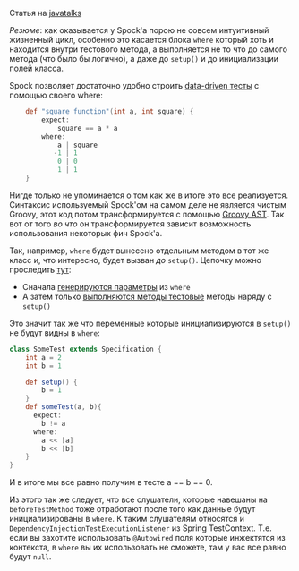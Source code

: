 Статья на [javatalks](http://articles.javatalks.ru/articles/edit/27)

*Резюме*: как оказывается у Spock'а порою не совсем интуитивный жизненный цикл, особенно это касается блока `where` который хоть и находится внутри тестового метода, а выполняется не то что до самого метода (что было бы логично), а даже до `setup()` и до инициализации полей класса.

Spock позволяет достаточно удобно строить [data-driven тесты](http://docs.spockframework.org/en/latest/data_driven_testing.html) с помощью своего where:
```groovy
    def "square function"(int a, int square) {
        expect:
            square == a * a
        where:
            a | square
           -1 | 1
            0 | 0
            1 | 1
    }
```
Нигде только не упоминается о том как же в итоге это все реализуется. Синтаксис используемый Spock'ом на самом деле не является чистым Groovy, этот код потом трансформируется с помощью [Groovy AST](http://groovy.codehaus.org/Compile-time+Metaprogramming+-+AST+Transformations). Так вот от того *во что* он трансформируется зависит возможность использования некоторых фич Spock'a.

Так, например, `where` будет вынесено отдельным методом в тот же класс и, что интересно, будет вызван *до* `setup()`. Цепочку можно проследить [тут](https://github.com/spockframework/spock/blob/ffa5e066c2b9134a7fd7c6b677b671232319ac75/spock-core/src/main/java/org/spockframework/runtime/ParameterizedSpecRunner.java):
- Сначала [генерируются параметры](https://github.com/spockframework/spock/blob/ffa5e066c2b9134a7fd7c6b677b671232319ac75/spock-core/src/main/java/org/spockframework/runtime/ParameterizedSpecRunner.java#L40) из `where`
- А затем только [выполняются методы тестовые](https://github.com/spockframework/spock/blob/ffa5e066c2b9134a7fd7c6b677b671232319ac75/spock-core/src/main/java/org/spockframework/runtime/ParameterizedSpecRunner.java#L42) методы наряду с `setup()`

Это значит так же что переменные которые инициализируются в `setup()` не будут видны в `where`:

```groovy
class SomeTest extends Specification {
    int a = 2
    int b = 1

    def setup() {
        b = 1
    }
    def someTest(a, b){
      expect:
        b != a
      where:
        a << [a]
        b << [b]
    }
}
```
И в итоге мы все равно получим в тесте a == b == 0.

Из этого так же следует, что все слушатели, которые навешаны на `beforeTestMethod` тоже отработают после того как данные будут инициализированы в `where`. К таким слушателям относятся и `DependencyInjectionTestExecutionListener` из Spring TestContext. Т.е. если вы захотите использовать `@Autowired` поля которые инжектятся из контекста, в `where` вы их использовать не сможете, там у вас все равно будут `null`.
